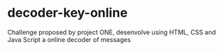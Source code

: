 # decoder-key-online
Challenge proposed by project ONE, desenvolve using HTML, CSS and Java Script a online decoder of messages
